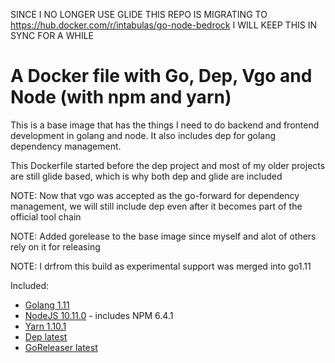 SINCE I NO LONGER USE GLIDE THIS REPO IS MIGRATING TO https://hub.docker.com/r/intabulas/go-node-bedrock I WILL KEEP THIS IN SYNC FOR A WHILE

# A Docker file with Go, Dep, Vgo and Node (with npm and yarn)

This is a base image that has the things I need to do backend and frontend development in golang and node. It also includes dep for golang dependency management.

This Dockerfile started before the dep project and most of my older projects are still glide based, which is why both dep and glide are included

NOTE: Now that vgo was accepted as the go-forward for dependency management, we will still include dep even after it becomes part of the official tool chain

NOTE: Added gorelease to the base image since myself and alot of others rely on it for releasing

NOTE: I drfrom this build as experimental support was merged into go1.11

Included:

- [Golang 1.11](https://golang.org/)
- [NodeJS 10.11.0](https://nodejs.org/en/) - includes NPM 6.4.1
- [Yarn 1.10.1](https://yarnpkg.com/)
- [Dep latest](https://github.com/golang/dep)
- [GoReleaser latest](https://goreleaser.com/)
